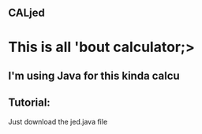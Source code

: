 ## CALjed
# This is all 'bout calculator;>

## I'm using Java for this kinda calcu ##

## Tutorial:
Just download the jed.java file

